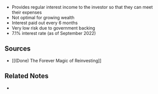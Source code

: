 - Provides regular interest income to the investor so that they can meet their expenses
- Not optimal for growing wealth
- Interest paid out every 6 months
- Very low risk due to government backing
- 7.1% interest rate (as of September 2022)

## Sources
- [[(Done) The Forever Magic of Reinvesting]]

## Related Notes
- 